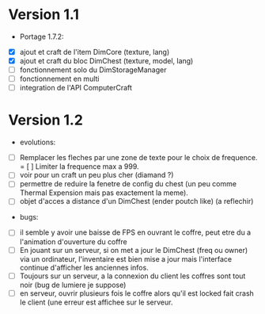 Version 1.1
===========

- Portage 1.7.2:
- [X] ajout et craft de l'item DimCore (texture, lang)
- [X] ajout et craft du bloc DimChest (texture, model, lang)
- [ ] fonctionnement solo du DimStorageManager
- [ ] fonctionnement en multi
- [ ] integration de l'API ComputerCraft

Version 1.2
===========

- evolutions:
- [ ] Remplacer les fleches par une zone de texte pour le choix de frequence.
= [ ] Limiter la frequence max a 999.
- [ ] voir pour un craft un peu plus cher (diamand ?)
- [ ] permettre de reduire la fenetre de config du chest (un peu comme Thermal Expension mais pas exactement la meme).
- [ ] objet d'acces a distance d'un DimChest (ender poutch like) (a reflechir)

- bugs:
- [ ] il semble y avoir une baisse de FPS en ouvrant le coffre, peut etre du a l'animation d'ouverture du coffre
- [ ] En jouant sur un serveur, si on met a jour le DimChest (freq ou owner) via un ordinateur, l'inventaire est bien mise a jour
mais l'interface continue d'afficher les anciennes infos.
- [ ] Toujours sur un serveur, a la connexion du client les coffres sont tout noir (bug de lumiere je suppose)
- [ ] en serveur, ouvrir plusieurs fois le coffre alors qu'il est locked fait crash le client (une erreur est affichee sur le serveur.
